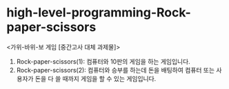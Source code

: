 # high-level-programming-Rock-paper-scissors

<가위-바위-보 게임 [중간고사 대체 과제물]>

1. Rock-paper-scissors(1): 컴퓨터와 10판의 게임을 하는 게임입니다.
2. Rock-paper-scissors(2): 컴퓨터와 승부를 하는데 돈을 배팅하여 컴퓨터 또는 사용자가 돈을 다 쓸 때까지 게임을 할 수 있는 게임입니다. 
